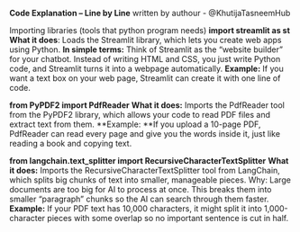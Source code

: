**Code Explanation – Line by Line** written by authour - @KhutijaTasneemHub


Importing libraries (tools that python program needs) 
**import streamlit as st**
**What it does**: Loads the Streamlit library, which lets you create web apps using Python.
**In simple terms:** Think of Streamlit as the “website builder” for your chatbot. Instead of writing HTML and CSS, you just write Python code, and Streamlit turns it into a webpage automatically.
**Example:** If you want a text box on your web page, Streamlit can create it with one line of code.

**from PyPDF2 import PdfReader**
**What it does:** Imports the PdfReader tool from the PyPDF2 library, which allows your code to read PDF files and extract text from them.
**Example: **If you upload a 10-page PDF, PdfReader can read every page and give you the words inside it, just like reading a book and copying text.

**from langchain.text_splitter import RecursiveCharacterTextSplitter**
**What it does:** Imports the RecursiveCharacterTextSplitter tool from LangChain, which splits big chunks of text into smaller, manageable pieces.
Why: Large documents are too big for AI to process at once. This breaks them into smaller “paragraph” chunks so the AI can search through them faster.
**Example:** If your PDF text has 10,000 characters, it might split it into 1,000-character pieces with some overlap so no important sentence is cut in half.
